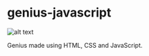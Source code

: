 # genius-javascript

![alt text](https://i.imgur.com/OjqtC2K.png?1)

Genius made using HTML, CSS and JavaScript.
